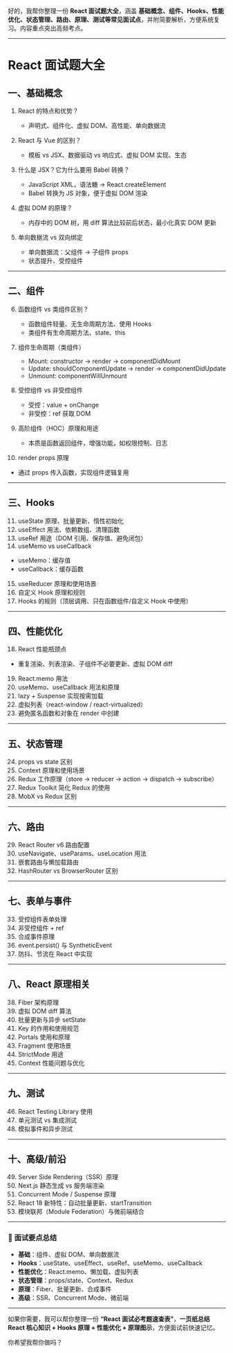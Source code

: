 好的，我帮你整理一份 **React 面试题大全**，涵盖 **基础概念、组件、Hooks、性能优化、状态管理、路由、原理、测试等常见面试点**，并附简要解析，方便系统复习。内容重点突出高频考点。

---

# **React 面试题大全**

## **一、基础概念**

1. React 的特点和优势？

   * 声明式、组件化、虚拟 DOM、高性能、单向数据流

2. React 与 Vue 的区别？

   * 模板 vs JSX、数据驱动 vs 响应式、虚拟 DOM 实现、生态

3. 什么是 JSX？它为什么要用 Babel 转换？

   * JavaScript XML，语法糖 → React.createElement
   * Babel 转换为 JS 对象，便于虚拟 DOM 渲染

4. 虚拟 DOM 的原理？

   * 内存中的 DOM 树，用 diff 算法比较前后状态，最小化真实 DOM 更新

5. 单向数据流 vs 双向绑定

   * 单向数据流：父组件 → 子组件 props
   * 状态提升、受控组件

---

## **二、组件**

6. 函数组件 vs 类组件区别？

   * 函数组件轻量、无生命周期方法、使用 Hooks
   * 类组件有生命周期方法、state、this

7. 组件生命周期（类组件）

   * Mount: constructor → render → componentDidMount
   * Update: shouldComponentUpdate → render → componentDidUpdate
   * Unmount: componentWillUnmount

8. 受控组件 vs 非受控组件

   * 受控：value + onChange
   * 非受控：ref 获取 DOM

9. 高阶组件（HOC）原理和用途

   * 本质是函数返回组件，增强功能，如权限控制、日志

10. render props 原理

* 通过 props 传入函数，实现组件逻辑复用

---

## **三、Hooks**

11. useState 原理、批量更新、惰性初始化
12. useEffect 用法、依赖数组、清理函数
13. useRef 用途（DOM 引用、保存值、避免闭包）
14. useMemo vs useCallback

* useMemo：缓存值
* useCallback：缓存函数

15. useReducer 原理和使用场景
16. 自定义 Hook 原理和规则
17. Hooks 的规则（顶层调用、只在函数组件/自定义 Hook 中使用）

---

## **四、性能优化**

18. React 性能瓶颈点

* 重复渲染、列表渲染、子组件不必要更新、虚拟 DOM diff

19. React.memo 用法
20. useMemo、useCallback 用法和原理
21. lazy + Suspense 实现按需加载
22. 虚拟列表（react-window / react-virtualized）
23. 避免匿名函数和对象在 render 中创建

---

## **五、状态管理**

24. props vs state 区别
25. Context 原理和使用场景
26. Redux 工作原理（store → reducer → action → dispatch → subscribe）
27. Redux Toolkit 简化 Redux 的使用
28. MobX vs Redux 区别

---

## **六、路由**

29. React Router v6 路由配置
30. useNavigate、useParams、useLocation 用法
31. 嵌套路由与懒加载路由
32. HashRouter vs BrowserRouter 区别

---

## **七、表单与事件**

33. 受控组件表单处理
34. 非受控组件 + ref
35. 合成事件原理
36. event.persist() 与 SyntheticEvent
37. 防抖、节流在 React 中实现

---

## **八、React 原理相关**

38. Fiber 架构原理
39. 虚拟 DOM diff 算法
40. 批量更新与异步 setState
41. Key 的作用和使用规范
42. Portals 使用和原理
43. Fragment 使用场景
44. StrictMode 用途
45. Context 性能问题与优化

---

## **九、测试**

46. React Testing Library 使用
47. 单元测试 vs 集成测试
48. 模拟事件和异步测试

---

## **十、高级/前沿**

49. Server Side Rendering（SSR）原理
50. Next.js 静态生成 vs 服务端渲染
51. Concurrent Mode / Suspense 原理
52. React 18 新特性：自动批量更新、startTransition
53. 模块联邦（Module Federation）与微前端结合

---

### 🔑 **面试要点总结**

* **基础**：组件、虚拟 DOM、单向数据流
* **Hooks**：useState、useEffect、useRef、useMemo、useCallback
* **性能优化**：React.memo、懒加载、虚拟列表
* **状态管理**：props/state、Context、Redux
* **原理**：Fiber、批量更新、合成事件
* **高级**：SSR、Concurrent Mode、微前端

---

如果你需要，我可以帮你整理一份 **“React 面试必考题速查表”**，**一页纸总结 React 核心知识 + Hooks 原理 + 性能优化 + 原理图示**，方便面试前快速记忆。

你希望我帮你做吗？
